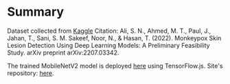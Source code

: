 # Summary

Dataset collected from <a href="https://www.kaggle.com/datasets/nafin59/monkeypox-skin-lesion-dataset?select=Augmented+Images">Kaggle</a>
Citation: Ali, S. N., Ahmed, M. T., Paul, J., Jahan, T., Sani, S. M. Sakeef, Noor, N., & Hasan, T. (2022). Monkeypox Skin Lesion Detection Using Deep Learning Models: A Preliminary Feasibility Study. arXiv preprint arXiv:2207.03342.

The trained MobileNetV2 model is deployed <a href="https://monkeypoxdetect.firebaseapp.com/try/mobilenet">here</a> using TensorFlow.js.
Site's repository: <a href="https://github.com/ashinsabu/monkeypox-detection">here</a>.
